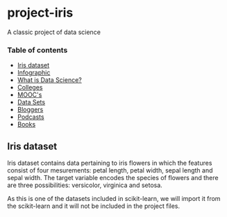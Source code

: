 # project-iris
A classic project of data science

### Table of contents

* [Iris dataset](#iris-dataset)
* [Infographic](#infographic)
* [What is Data Science?](#what-is-data-science)
* [Colleges](#colleges)
* [MOOC's](#moocs)
* [Data Sets ](#data-sets)
* [Bloggers](#bloggers)
* [Podcasts](#podcasts)
* [Books](#books)


## Iris dataset

Iris dataset contains data pertaining to iris flowers in which the features consist of four mesurements: petal length, petal width, sepal length and sepal width. The target variable encodes the species of flowers and there are three possibilities: versicolor, virginica and setosa.

As this is one of the datasets included in scikit-learn, we will import it from the scikit-learn and it will not be included in the project files.
